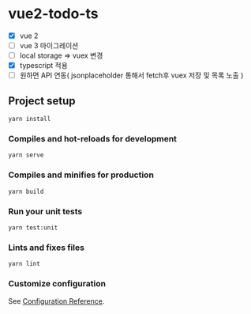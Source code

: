 # vue2-todo-ts

- [x] vue 2
- [ ] vue 3 마이그레이션
- [ ] local storage => vuex 변경
- [x] typescript 적용
- [ ] 원하면 API 연동( jsonplaceholder 통해서 fetch후 vuex 저장 및 목록 노출 )

## Project setup

```
yarn install
```

### Compiles and hot-reloads for development

```
yarn serve
```

### Compiles and minifies for production

```
yarn build
```

### Run your unit tests

```
yarn test:unit
```

### Lints and fixes files

```
yarn lint
```

### Customize configuration

See [Configuration Reference](https://cli.vuejs.org/config/).
